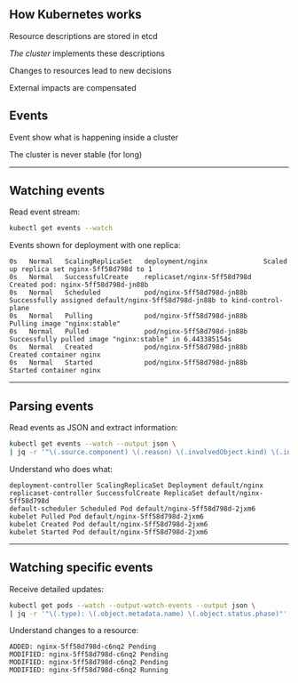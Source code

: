 ## How Kubernetes works

Resource descriptions are stored in etcd

*The cluster* implements these descriptions

Changes to resources lead to new decisions

External impacts are compensated

## Events

Event show what is happening inside a cluster

The cluster is never stable (for long)

---

## Watching events

Read event stream:

```bash
kubectl get events --watch
```

Events shown for deployment with one replica:

```plaintext
0s   Normal   ScalingReplicaSet   deployment/nginx              Scaled up replica set nginx-5ff58d798d to 1
0s   Normal   SuccessfulCreate    replicaset/nginx-5ff58d798d   Created pod: nginx-5ff58d798d-jn88b
0s   Normal   Scheduled           pod/nginx-5ff58d798d-jn88b    Successfully assigned default/nginx-5ff58d798d-jn88b to kind-control-plane
0s   Normal   Pulling             pod/nginx-5ff58d798d-jn88b    Pulling image "nginx:stable"
0s   Normal   Pulled              pod/nginx-5ff58d798d-jn88b    Successfully pulled image "nginx:stable" in 6.443385154s
0s   Normal   Created             pod/nginx-5ff58d798d-jn88b    Created container nginx
0s   Normal   Started             pod/nginx-5ff58d798d-jn88b    Started container nginx
```

---

## Parsing events

Read events as JSON and extract information:

```bash
kubectl get events --watch --output json \
| jq -r '"\(.source.component) \(.reason) \(.involvedObject.kind) \(.involvedObject.namespace)/\(.involvedObject.name)"'
```

Understand who does what:

```plaintext
deployment-controller ScalingReplicaSet Deployment default/nginx
replicaset-controller SuccessfulCreate ReplicaSet default/nginx-5ff58d798d
default-scheduler Scheduled Pod default/nginx-5ff58d798d-2jxm6
kubelet Pulled Pod default/nginx-5ff58d798d-2jxm6
kubelet Created Pod default/nginx-5ff58d798d-2jxm6
kubelet Started Pod default/nginx-5ff58d798d-2jxm6
```

---

## Watching specific events

Receive detailed updates:

```bash
kubectl get pods --watch --output-watch-events --output json \
| jq -r '"\(.type): \(.object.metadata.name) \(.object.status.phase)"'
```

Understand changes to a resource:

```plaintext
ADDED: nginx-5ff58d798d-c6nq2 Pending
MODIFIED: nginx-5ff58d798d-c6nq2 Pending
MODIFIED: nginx-5ff58d798d-c6nq2 Pending
MODIFIED: nginx-5ff58d798d-c6nq2 Running
```
